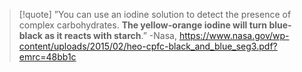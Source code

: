 > [!quote] ”You can use an iodine solution to detect the presence of complex carbohydrates. **The yellow-orange iodine will turn blue-black as it reacts with starch**.”
> -Nasa, https://www.nasa.gov/wp-content/uploads/2015/02/heo-cpfc-black_and_blue_seg3.pdf?emrc=48bb1c

